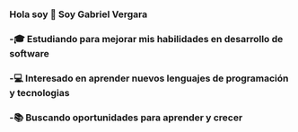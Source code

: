 ### Hola soy 👋 Soy Gabriel Vergara


###  -🎓 Estudiando para mejorar mis habilidades en desarrollo de software
###  -💻 Interesado en aprender nuevos lenguajes de programación y tecnologias
###  -📚 Buscando oportunidades para aprender y crecer

<!--
**Gabo151/Gabo151** is a ✨ _special_ ✨ repository because its `README.md` (this file) appears on your GitHub profile.

Here are some ideas to get you started:

- 🔭 I’m currently working on ...
- 🌱 I’m currently learning ...
- 👯 I’m looking to collaborate on ...
- 🤔 I’m looking for help with ...
- 💬 Ask me about ...
- 📫 How to reach me: ...
- 😄 Pronouns: ...
- ⚡ Fun fact: ...
-->

